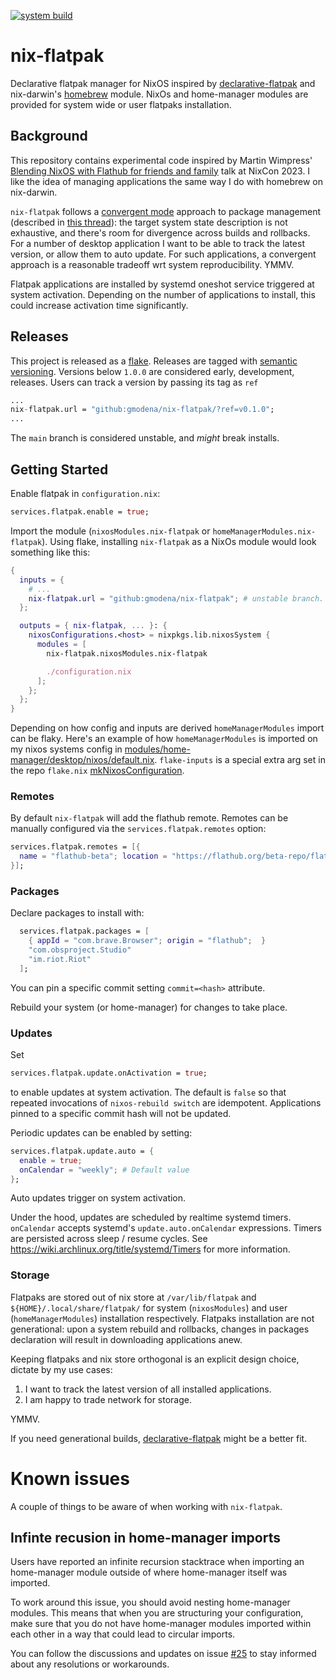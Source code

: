 [![system build](https://github.com/gmodena/nix-flatpak/actions/workflows/test.yml/badge.svg)](https://github.com/gmodena/nix-flatpak/actions/workflows/test.yml)

# nix-flatpak

Declarative flatpak manager for NixOS inspired by [declarative-flatpak](https://github.com/GermanBread/declarative-flatpak) and nix-darwin's [homebrew](https://github.com/LnL7/nix-darwin/blob/master/modules/homebrew.nix) module.
NixOs and home-manager modules are provided for system wide or user flatpaks installation.

## Background

This repository contains experimental code inspired by  Martin Wimpress' [Blending NixOS with Flathub for friends and family](https://talks.nixcon.org/nixcon-2023/talk/MNUFFP/)
talk at NixCon 2023. I like the idea of managing applications the same way I do
with homebrew on nix-darwin.

`nix-flatpak` follows a [convergent mode](https://flyingcircus.io/blog/thoughts-on-systems-management-methods/) approach to package management (described in [this thread](https://discourse.nixos.org/t/feature-discussion-declarative-flatpak-configuration/26767/2)):
the target system state description is not exhaustive, and there's room for divergence across builds
and rollbacks.
For a number of desktop application I want to be able to track the latest version, or allow them to auto update.
For such applications, a convergent approach is a reasonable tradeoff wrt system reproducibility. YMMV.

Flatpak applications are installed by systemd oneshot service triggered at system activation. Depending on
the number of applications to install, this could increase activation time significantly. 

## Releases

This project is released as a [flake](https://nixos.wiki/wiki/Flakes). 
Releases are tagged with [semantic versioning](https://semver.org/). Versions below `1.0.0` are considered early, development, releases.
Users can track a version by passing its tag as `ref`
```nix
...
nix-flatpak.url = "github:gmodena/nix-flatpak/?ref=v0.1.0";
...
```

The `main` branch is considered unstable, and _might_ break installs.

## Getting Started

Enable flatpak in `configuration.nix`:
```nix
services.flatpak.enable = true;
```

Import the module (`nixosModules.nix-flatpak` or `homeManagerModules.nix-flatpak`).
Using flake, installing `nix-flatpak` as a NixOs module would look something like this:

```nix
{
  inputs = {
    # ...
    nix-flatpak.url = "github:gmodena/nix-flatpak"; # unstable branch. Use github:gmodena/nix-flatpak/?ref=<tag> to pin releases.
  };

  outputs = { nix-flatpak, ... }: {
    nixosConfigurations.<host> = nixpkgs.lib.nixosSystem {
      modules = [
        nix-flatpak.nixosModules.nix-flatpak

        ./configuration.nix
      ];
    };
  };
}

```

Depending on how config and inputs are derived `homeManagerModules` import can be flaky. Here's an example of how `homeManagerModules` is imported on my nixos systems config in [modules/home-manager/desktop/nixos/default.nix](https://github.com/gmodena/config/blob/5b3c1ce979881700f9f5ead88f2827f06143512f/modules/home-manager/desktop/nixos/default.nix#L17). `flake-inputs` is a special extra arg set in the repo `flake.nix`
[mkNixosConfiguration](https://github.com/gmodena/config/blob/5b3c1ce979881700f9f5ead88f2827f06143512f/flake.nix#L29).
 
### Remotes
By default `nix-flatpak` will add the flathub remote. Remotes can be manually
configured via the `services.flatpak.remotes` option:

```nix
services.flatpak.remotes = [{
  name = "flathub-beta"; location = "https://flathub.org/beta-repo/flathub-beta.flatpakrepo";
}];
```

### Packages
Declare packages to install with:
```nix
  services.flatpak.packages = [
    { appId = "com.brave.Browser"; origin = "flathub";  }
    "com.obsproject.Studio"
    "im.riot.Riot"
  ];
```
You can pin a specific commit setting `commit=<hash>` attribute.

Rebuild your system (or home-manager) for changes to take place.

### Updates

Set
```nix
services.flatpak.update.onActivation = true;
```
to enable updates at system activation. The default is `false`
so that repeated invocations of `nixos-rebuild switch` are idempotent. Applications 
pinned to a specific commit hash will not be updated.

Periodic updates can be enabled  by setting:
```nix
services.flatpak.update.auto = {
  enable = true;
  onCalendar = "weekly"; # Default value
};
```
Auto updates trigger on system activation.

Under the hood, updates are scheduled by realtime systemd timers. `onCalendar` accepts systemd's
`update.auto.onCalendar` expressions. Timers are persisted across sleep / resume cycles.
See https://wiki.archlinux.org/title/systemd/Timers for more information. 

### Storage
Flatpaks are stored out of nix store at `/var/lib/flatpak` and `${HOME}/.local/share/flatpak/` for system
(`nixosModules`) and user (`homeManagerModules`) installation respectively. 
Flatpaks installation are not generational: upon a system rebuild and rollbacks, changes in packages declaration
will result in downloading applications anew.

Keeping flatpaks and nix store orthogonal is an explicit design choice, dictate by my use cases:
1. I want to track the latest version of all installed applications.
2. I am happy to trade network for storage.

YMMV.

If you need generational builds, [declarative-flatpak](https://github.com/GermanBread/declarative-flatpak)
might be a better fit.

# Known issues

A couple of things to be aware of when working with `nix-flatpak`.

## Infinte recusion in home-manager imports

Users have reported an infinite recursion stacktrace when importing an home-manager module outside of where home-manager
itself was imported.

To work around this issue, you should avoid nesting home-manager modules. This means that when you are structuring your configuration, make sure that you do not have home-manager modules imported within each other in a way that could lead to circular imports.

You can follow the discussions and updates on issue [#25](https://github.com/gmodena/nix-flatpak/issues/25) to stay informed about any resolutions or workarounds.
